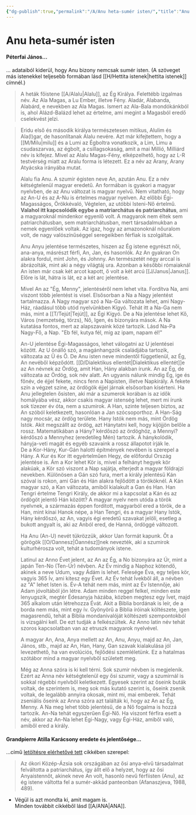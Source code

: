 ```yaml
---
{"dg-publish":true,"permalink":"/A/Anu heta-sumér isten/","title":"Anu heta-sumér isten","created":"2024-04-20T10:57","updated":"2024-04-24T00:54"}
---
```



# Anu heta-sumér isten

#### Péterfai János...

... adataiból kiderül, hogy Anu bizony nemcsak sumér isten. (A szöveget más istenekkel teljesebb formában lásd [[H/Hettita istenek\|hettita istenek]] címnél.)  
> A heták főistene [[A/Alalu\|Alalu]], az Ég Királya. Felettébb izgalmas név. Az Ala Magas, a Lu Ember, illetve Fény. Aladár, Alabanda, Alabárd, e nevekben az Ala Magas. Ismert az Ala-Bala mondókánkból is, ahol Alázd-Balázd lehet az értelme, ami megint a Magasból eredő cselekvést jelzi.  


> Eridu első és második királya természetesen mitikus, Alulim és Ala(l)gar, de hasonlítanak Alalu nevére. Azt már kifejtettem, hogy a [[M/Milu\|milu]] és a Lumi az Égboltra vonatkozik, a Lim, Limu a csudaszarvas, az égbolt, a csillagsokaság, amit a mai Millió, Milliárd név is kifejez. Mivel az Alalu Magas-Fény, elképzelhető, hogy az L-R testvérség miatt az Aralu forma is létezett. Ez a név az Arany, Arany Atyácska irányába mutat.  
>
> Alalu fia Anu. A szumir égisten neve An, azután Anu. Ez a név kétségtelenül magyar eredetű. An formában is gyakori a magyar nyelvben, de az Anu változat is magyar nyelvű. Nem vitatható, hogy az An-U és az A-Nu is értelmes magyar nyelven. Az előbbi Égi-Magasságos, Örökkévaló, Végtelen, az utóbbi Isteni-Nő értelmű. **Valahol itt kapcsolódik egybe a matriarchátus és patriarchátus**, ami a magyaroknál mindenkor egyenlő volt. A magyarok nem éltek sem patriarchátusban, sem matriarchátusban, mert társadalmukban a nemek egyenlőek voltak. Az igaz, hogy az amazonoknál nőuralom volt, de nagy valószínűséggel seregeikben férfiak is szolgáltak.  
>
> Anu Anyu jelentése természetes, hiszen az Ég istene egyrészt női, ana-anya, másrészt férfi, An, Jan, és hasonlók. Az An gyakran On alakra fordul, mint John, és Johnny. An természetét négy arccal is ábrázolták, mint aki a négy világtáj ura. Azonban a későbbi rómaiaknál An isten már csak két arcot kapott, ő volt a két arcú [[J/Janus\|Janus]]. Előre is lát, hátra is lát, ez a két arc jelentése.  
>
> Mivel An az "Ég, Menny", jelentéséről nem lehet vita. Fordítva Na, ami viszont több jelentést is visel. Elsősorban a Na a Nagy jelentést tartalmazza. A Nagy magyar szó a Na-Ga változata lehet, ami Nagy-Ház, ráadásul több utód nyelvünkben Kígyó. Tehát itt a Na-Ga nem más, mint a [[T/Tejút\|Tejút]], az Égi Kígyó. De a Na jelentése lehet Kő, Város (nemzetség, törzs), Nő, Igen, és bizonyára mások. A Na kutatása fontos, mert az alapszavaink közé tartozik. Lásd Na-Pa Nagy-Fő, a Nap. "Eb fél, kutya fél, míg az ipam, napam él!"  
>
> An-U jelentése Égi-Magasságos, lehet válogatni az U jelentései között. Az U önálló szó, a magánhangzók családjába tartozik, változata az Ü és Ő. De Anu isten neve mindentől függetlenül, az Ég, An nevéből képződótt. [[D/Dialektikus ellentét\|Dialektikus ellentét]]e az An névnek az Ördög, amit Han, Hány alakban írunk. An az Ég, de változata az Ördög, sok név alatt. An ugyanis nálunk mindig Ég, ige és főnév, de éjjel fekete, nincs fenn a Napisten, illetve Napkirály. A fekete szín a végzet színe, az ördögök éjjel járnak elsősorban kísérteni. Ha Anu jellegtelen ősisten, aki már a szumerok korában is az idők homályába vész, akkor csakis magyar istenség lehet, mert mi írunk sok tízezer év óta, nem a szumirok. A Han, szinte teljesen biztos, az An szóból keletkezett, hasonlóan a Jan szócsoporthoz. A Han-Ság nagy mocsár, az ördög területe. Hany Istók nem más, mint Ördög Istók. Akit megszállt az ördög, azt Hánytatni kell, hogy kijöjjön belőle a rossz. Matematikában a Hány? kérdőszó az ördöghöz, a Mennyi? kérdőszó a Mennyhez (eredetileg Mén) tartozik. A hánykolódik, hányja-veti magát és egyéb szavaink a rossz állapotot írják le.  
> De a Kor-Hány, Kur-Gán halotti építmények nevében is szerepel a Hány. A Kur és Kor itt egyértelműen Hegy, de előfordul Ország jelentése is. Ám a Kor lehet Kör is, mivel a felhányt hegyek kör alakúak, a Kör szó viszont a Nap sajátja, elterjedt a magyar földrajzi nevekben. Különösen a Gán szó fura, mert a király jelentésű Kán szóval is rokon, ami Gán és Hán alakra fejlődött a törököknél. A Kán magyar szó, a Kan változata, amiből kialakult a Gan és Han. Han Tengri értelme Tengri Király, de akkor mi a kapcsolat a Kán és az ördögöt jelentő Hán között? A magyar nyelv nem utóda a török nyelvnek, a származás éppen fordított, magyarból ered a török, de a Han, mint kínai Hanok népe, a Han Tengri, és a magyar Hany Istók, Hány kérdőszó, az An, vagyis égi eredetű szavakat jelöli, esetleg a bukott angyalt is, aki az Anból ered, de Hanná, ördöggé változott.  
>
> Ha Anu (An-U) nevét tükrözzük, akkor Uan formát kapunk. Őt a görögök [[O/Oannesz\|Óannész]]nek nevezték, aki a szumirok kulturhérosza volt, tehát a tudományok istene.  
>
> Latinul az Anno Évet jelent, az An az Ég, a No bizonyára az Úr, mint a japán Ten-No (Ten-Úr) névben. Az Év mindig a Naphoz kötendő, akinek a neve Udum, vagy Ádám is lehet. Felesége Éva, egy teljes kör, vagyis 365 Ív, ami kitesz egy Évet. Az Év tehát Ívekből áll, a névben az "A" lehet Isten is. Év-A tehát nem más, mint az Év Istennője, aki Adam jóvoltából jön létre. Adam minden reggel felkel, minden este lenyugszik, megtér Édesanyja házába, közben megtesz egy Ívet, majd 365 alkalom után létrehozza Évát. Akit a Biblia bordának is leír, de a borda nem más, mint egy ív. Gyönyörű a Biblia íróinak költészete, igen magasrendű, tehát a Biblia mondanivalóját költészeti szempontokból is vizsgálni kell. De ezt tudják a felkészültek. Az Anno latin név tehát szoros kapcsolatban van az etruszk magyarok nyelvével.  
>
> A magyar An, Ana, Anya mellett az An, Anu, Anyu, majd az An, Jan, János, stb., majd az An, Han, Hany, Gan szavak kialakulása jól levezethető, ha van evolúciós, fejlődési szemléletünk. Ez a hatalmas szótábor mind a magyar nyelvből született meg.  
>
> Még az Anna szóra is ki kell térni. Sok szumir névben is megjelenik. Ezért az Anna név kétségtelenül egy ősi szumir, vagy a szumirnál is sokkal régebbi nyelvből keletkezett. Egyesek szerint az őseink buták voltak, de szerintem is, meg sok más kutató szerint is, őseink zsenik voltak, de legalább annyira okosak, mint mi, mai emberek. Tehát zseniális őseink az Anna szóra azt találták ki, hogy az An az Ég, Menny. A Na meg lehet több jelentésű, de a Nő fogalma is hozzá tartozik. An-Na tehát egyszerűen Égi-Nő. Ha viszont férfira esett a név, akkor az An-Na lehet Égi-Nagy, vagy Égi-Ház, amiből való, amiből ered a király.  

#### Grandpierre Atilla Karácsony eredete és jelentősége...

...című [letöltésre elérhetővé tett](https://mega.nz/file/pzNzhKJB#KXz_bvQtrp_QYzmqFqWwIpf4TSn31z4Fn4bUVLJ8jpA) cikkében szerepel:  
> Az ókori Közép-Ázsia sok országában az ősi anya-elvű társadalmat felváltotta a patriarchátus, így állt elő a helyzet, hogy az ősi Anyaistennőt, akinek neve An volt, hasonló nevű férfiisten (Anu), az ég istene váltotta fel a sumér-akkád panteonban (Afanaszjeva, 1988, 489).  
- Végül is azt mondta ki, amit magam is.  
Minden továbbit cikkéből lásd [[A/ANA\|ANA]].  